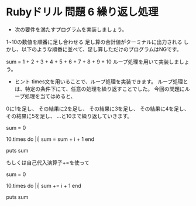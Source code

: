 # Rubyドリル 問題 6 繰り返し処理

- 次の要件を満たすプログラムを実装しましょう。

1~10の数値を順番に足し合わせる
足し算の合計値がターミナルに出力される
しかし、以下のような順番に並べて、足し算しただけのプログラムはNGです。

sum = 1 + 2 + 3 + 4 + 5 + 6 + 7 + 8 + 9 + 10
ループ処理を用いて実装しましょう。

- ヒント
times文を用いることで、ループ処理を実装できます。
ループ処理とは、特定の条件下にて、任意の処理を繰り返すことでした。
今回の問題にループ処理を当てはめると、

0に1を足し、
その結果に2を足し、
その結果に3を足し、
その結果に4を足し、
その結果に5を足し、
...と10まで繰り返していきます。

sum = 0

10.times do |i|
  sum = sum + i + 1
end

puts sum

もしくは自己代入演算子+=を使って

sum = 0

10.times do |i|
  sum += i + 1
end

puts sum
